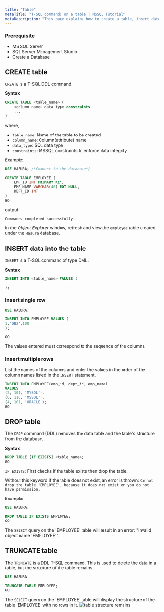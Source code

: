 ```yaml
---
title: "Table"
metaTitle: "T-SQL commands on a table | MSSQL Tutorial"
metaDescription: "This page explains how to create a table, insert data into a table, drop table, and truncate a table."
---
```


### Prerequisite

* MS SQL Server
* SQL Server Management Studio
* Create a Database

## CREATE table

`CREATE` is a T-SQL DDL command.

**Syntax**

```SQL
CREATE TABLE <table_name> (
    <column_name> data_type constraints
    ...
)
```

where,

* `table_name`: Name of the table to be created
* `column_name`: Column(attribute) name
* `data_type`: SQL data type
* `constraints`: MSSQL constraints to enforce data integrity

Example:

```SQL
USE HASURA; /*Connect to the database*/

CREATE TABLE EMPLOYEE (
    EMP_ID INT PRIMARY KEY,
    EMP_NAME VARCHAR(40) NOT NULL,
    DEPT_ID INT
)
GO
```

output:

`Commands completed successfully.`

In the *Object Explorer* window, refresh and view the `employee` table created under the `Hasura` database.

## INSERT data into the table

`INSERT` is a T-SQL command of type DML.

**Syntax**

```SQL
INSERT INTO <table_name> VALUES (

);
```

### Insert single row

```SQL
USE HASURA;

INSERT INTO EMPLOYEE VALUES (
1,'DB2',100
);

GO
```

The values entered must correspond to the sequence of the columns.

### Insert multiple rows

List the names of the columns and enter the values in the order of the column names listed in the `INSERT` statement.

```SQL
INSERT INTO EMPLOYEE(emp_id, dept_id, emp_name)
VALUES
(2, 101, 'MYSQL'),
(6, 110, 'MSSQL'),
(4, 101, 'ORACLE');
GO
```

## DROP table

The `DROP` command (DDL) removes the data table and the table's structure from the database.

**Syntax**

```SQL
DROP TABLE [IF EXISTS] <table_name>;
GO
```

`IF EXISTS`: First checks if the table exists then drop the table.

Without this keyword if the table does not exist, an error is thrown:
`Cannot drop the table 'EMPLOYEE', because it does not exist or you do not have permission.`

Example:

```SQL
USE HASURA;

DROP TABLE IF EXISTS EMPLOYEE;
GO
```

The `SELECT` query on the 'EMPLOYEE' table will result in an error: "Invalid object name 'EMPLOYEE'".

## TRUNCATE table

The `TRUNCATE` is a DDL T-SQL command. This is used to delete the data in a table, but the structure of the table remains.

```SQL
USE HASURA

TRUNCATE TABLE EMPLOYEE;
GO
```

The `SELECT` query on the 'EMPLOYEE' table will display the structure of the table 'EMPLOYEE' with no rows in it.
![table structure remains](https://graphql-engine-cdn.hasura.io/learn-hasura/assets/database-mssql/t-sql/table-truncated.png)
